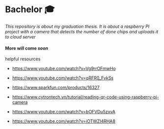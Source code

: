 # Bachelor 🎓
*This repository is about my graduation thesis. It is about a raspberry PI project with a camera that detects the number of done chips and uploads it to cloud server*


#### More will come *soon* ####

helpful resources 


- https://www.youtube.com/watch?v=Vg9rrOFmwHo

- https://www.youtube.com/watch?v=qRFR0_FvkSs

- https://www.sparkfun.com/products/16327

- https://www.cytrontech.vn/tutorial/reading-qr-code-using-raspberry-pi-camera
- https://www.youtube.com/watch?v=bOFVDu5zxvA

- https://www.youtube.com/watch?v=iOTWZI4RHA8
